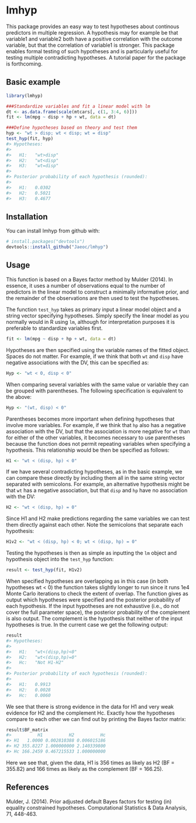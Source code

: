 
<!-- README.md is generated from README.Rmd. Please edit that file -->
lmhyp
=====

This package provides an easy way to test hypotheses about continous predictors in multiple regression. A hypothesis may for example be that variable1 and variable2 both have a positive correlation with the outcome variable, but that the correlation of variable1 is stronger. This package enables formal testing of such hypotheses and is particularly useful for testing multiple contradicting hypotheses. A tutorial paper for the package is forthcoming.

Basic example
-------------

``` r
library(lmhyp)

###Standardize variables and fit a linear model with lm
dt <- as.data.frame(scale(mtcars[, c(1, 3:4, 6)]))
fit <- lm(mpg ~ disp + hp + wt, data = dt)

###Define hypotheses based on theory and test them
hyp <- "wt > disp; wt < disp; wt = disp"
test_hyp(fit, hyp)
#> Hypotheses:
#> 
#>   H1:   "wt>disp"
#>   H2:   "wt<disp"
#>   H3:   "wt=disp"
#> 
#> Posterior probability of each hypothesis (rounded):
#> 
#>   H1:   0.0302
#>   H2:   0.5021
#>   H3:   0.4677
```

Installation
------------

You can install lmhyp from github with:

``` r
# install.packages("devtools")
devtools::install_github("Jaeoc/lmhyp")
```

Usage
-----

This function is based on a Bayes factor method by Mulder (2014). In essence, it uses a number of observations equal to the number of predictors in the linear model to construct a minimally informative prior, and the remainder of the observations are then used to test the hypotheses.

The function `test_hyp` takes as primary input a linear model object and a string vector specifying hypotheses. Simply specify the linear model as you normally would in R using `lm`, although for interpretation purposes it is preferable to standardize variables first.

``` r
fit <- lm(mpg ~ disp + hp + wt, data = dt)
```

Hypotheses are then specified using the variable names of the fitted object. Spaces do not matter. For example, if we think that both `wt` and `disp` have negative associations with the DV, this can be specified as:

``` r
Hyp <- "wt < 0, disp < 0"
```

When comparing several variables with the same value or variable they can be grouped with parentheses. The following specification is equivalent to the above:

``` r
Hyp <- "(wt, disp) < 0"
```

Parentheses becomes more important when defining hypotheses that involve more variables. For example, if we think that `hp` also has a negative association with the DV, but that the association is more negative for `wt` than for either of the other variables, it becomes necessary to use parentheses because the function does not permit repeating variables when specifying a hypothesis. This relationship would be then be specified as follows:

``` r
H1 <- "wt < (disp, hp) < 0"
```

If we have several contradicting hypotheses, as in the basic example, we can compare these directly by including them all in the same string vector separated with semicolons. For example, an alternative hypothesis might be that `wt` has a negative association, but that `disp` and `hp` have no association with the DV:

``` r
H2 <- "wt < (disp, hp) = 0"
```

Since H1 and H2 make predictions regarding the same variables we can test them directly against each other. Note the semicolons that separate each hypothesis:

``` r
H1v2 <- "wt < (disp, hp) < 0; wt < (disp, hp) = 0"
```

Testing the hypotheses is then as simple as inputting the `lm` object and hypothesis object into the `test_hyp` function:

``` r
result <- test_hyp(fit, H1v2)
```

When specified hypotheses are overlapping as in this case (in both hypotheses wt &lt; 0) the function takes slightly longer to run since it runs 1e4 Monte Carlo iterations to check the extent of overlap. The function gives as output which hypotheses were specified and the posterior probability of each hypothesis. If the input hypotheses are not exhaustive (i.e., do not cover the full parameter space), the posterior probability of the complement is also output. The complement is the hypothesis that neither of the input hypotheses is true. In the current case we get the following output:

``` r
result
#> Hypotheses:
#> 
#>   H1:   "wt<(disp,hp)<0"
#>   H2:   "wt<(disp,hp)=0"
#>   Hc:   "Not H1-H2"
#> 
#> Posterior probability of each hypothesis (rounded):
#> 
#>   H1:   0.9913
#>   H2:   0.0028
#>   Hc:   0.0060
```

We see that there is strong evidence in the data for H1 and very weak evidence for H2 and the complement Hc. Exactly how the hypotheses compare to each other we can find out by printing the Bayes factor matrix:

``` r
result$BF_matrix
#>          H1          H2          Hc
#> H1   1.0000 0.002810388 0.006015186
#> H2 355.8227 1.000000000 2.140339800
#> Hc 166.2459 0.467215533 1.000000000
```

Here we see that, given the data, H1 is 356 times as likely as H2 (BF = 355.82) and 166 times as likely as the complement (BF = 166.25).

References
----------

Mulder, J. (2014). Prior adjusted default Bayes factors for testing (in) equality constrained hypotheses. Computational Statistics & Data Analysis, 71, 448-463.
